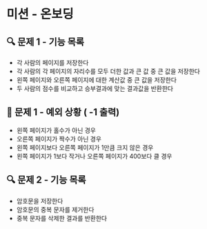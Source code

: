 # 미션 - 온보딩

## 🔍 문제 1 - 기능 목록
- 각 사람의 페이지를 저장한다
- 각 사람의 각 페이지의 자리수를 모두 더한 값과 큰 값 중 큰 값을 저장한다
- 왼쪽 페이지와 오른쪽 페이지에 대한 계산값 중 큰 값을 저장한다
- 두 사람의 점수를 비교하고 승부결과에 맞는 결과값을 반환한다


## 🎯 문제 1 - 예외 상황 ( -1 출력)
- 왼쪽 페이지가 홀수가 아닌 경우
- 오른쪽 페이지가 짝수가 아닌 경우
- 왼쪽 페이지보다 오른쪽 페이지가 1만큼 크지 않은 경우
- 왼쪽 페이지가 1보다 작거나 오른쪽 페이지가 400보다 클 경우


## 🔍 문제 2 - 기능 목록
- 암호문을 저장한다
- 암호문의 중복 문자를 제거한다
- 중복 문자를 삭제한 결과를 반환한다